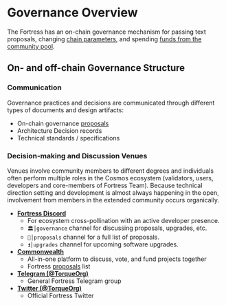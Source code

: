 <!--
order: 1
title: "Overview"
-->

# Governance Overview

The Fortress has an on-chain governance mechanism for passing
text proposals, changing [chain parameters](./param_change), and spending [funds from the community pool](./community_pool).

## On- and off-chain Governance Structure

### Communication

Governance practices and decisions are communicated through different types of documents and design artifacts:

- On-chain governance [proposals](https://www.mintscan.io/fortress/proposals)
- Architecture Decision records
- Technical standards / specifications

### Decision-making and Discussion Venues

Venues involve community members to different degrees and individuals often perform multiple roles in the Cosmos ecosystem (validators, users, developers and core-members of Fortress Team). Because technical direction setting and development is almost always happening in the open, involvement from members in the extended community occurs organically.

- **[Fortress Discord](https://discord.gg/fortress)**
    - For ecosystem cross-pollination with an active developer presence.
    - `🏛│governance` channel for discussing proposals, upgrades, etc.
    - `📜│proposals` channel for a full list of proposals.
    - `⏫│upgrades` channel for upcoming software upgrades.
- **[Commonwealth](https://commonwealth.im/fortress)**
    - All-in-one platform to discuss, vote, and fund projects together
    - Fortress [proposals](https://commonwealth.im/fortress/proposals) list
- **[Telegram (@TorqueOrg)](https://t.me/TorqueOrg)**
    - General Fortress Telegram group
- **[Twitter (@TorqueOrg)](https://twitter.com/TorqueOrg)**
    - Official Fortress Twitter
